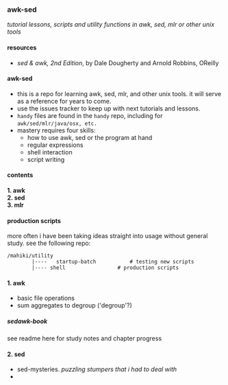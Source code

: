 ### awk-sed
*tutorial lessons, scripts and utility functions in awk, sed, mlr or other unix tools*

#### resources
- *sed & awk, 2nd Edition*, by Dale Dougherty and Arnold Robbins, OReilly 

#### awk-sed
- this is a repo for learning awk, sed, mlr, and other unix tools.  it will serve as a reference for years to come.
- use the issues tracker to keep up with next tutorials and lessons.
- `handy` files are found in the `handy` repo, including for `awk/sed/mlr/java/osx, etc.`
- mastery requires four skills:
	+ how to use awk, sed or the program at hand
	+ regular expressions
	+ shell interaction
	+ script writing

#### contents
**1. awk**  
**2. sed**  
**3. mlr**  

#### production scripts
more often i have been taking ideas straight into usage without general study.  see the following repo:

	/mahiki/utility
			|----	startup-batch			# testing new scripts
			|---- shell					# production scripts

#### 1. awk
- basic file operations
- sum aggregates to degroup ('degroup'?)

##### sedawk-book
see readme here for study notes and chapter progress

#### 2. sed
- sed-mysteries. *puzzling stumpers that i had to deal with*
- 



